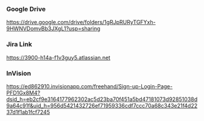 ### Google Drive
https://drive.google.com/drive/folders/1gRJpRURyTGFYxh-9HWNVDomvBb3JXgL1?usp=sharing

### Jira Link
https://3900-h14a-f1v3guy5.atlassian.net

### InVision
https://ed862910.invisionapp.com/freehand/Sign-up-Login-Page-PFD1Gx8M4?dsid_h=eb2cf9e3164177962302ac5d23ba70f451a5bd47181073d92851038d9a64c91f&uid_h=956d5421432726ef71959336cdf7ccc70a68c343e21f4d2237d1f1ab1fcf7245


